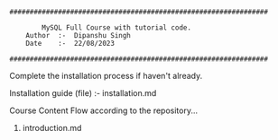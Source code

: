     ################################################################

            MySQL Full Course with tutorial code.
        Author  :-  Dipanshu Singh
        Date    :-  22/08/2023

    ################################################################

Complete the installation process if haven't already.

Installation guide (file) :- installation.md

Course Content Flow according to the repository...

1. introduction.md